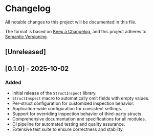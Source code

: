 # Changelog

All notable changes to this project will be documented in this file.

The format is based on [Keep a Changelog](https://keepachangelog.com/en/1.0.0/),
and this project adheres to [Semantic Versioning](https://semver.org/spec/v2.0.0.html).

## [Unreleased]

## [0.1.0] - 2025-10-02

### Added

- Initial release of the `StructInspect` library.
- `StructInspect` macro to automatically omit fields with empty values.
- Per-struct configuration for customized inspection behavior.
- Application-wide configuration for consistent settings.
- Support for overriding inspection behavior of third-party structs.
- Comprehensive documentation and specifications for all modules.
- CI pipeline for automated testing and quality assurance.
- Extensive test suite to ensure correctness and stability.
